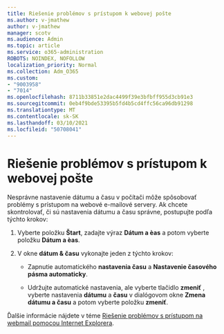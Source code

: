 ```yaml
---
title: Riešenie problémov s prístupom k webovej pošte
ms.author: v-jmathew
author: v-jmathew
manager: scotv
ms.audience: Admin
ms.topic: article
ms.service: o365-administration
ROBOTS: NOINDEX, NOFOLLOW
localization_priority: Normal
ms.collection: Adm_O365
ms.custom:
- "9003958"
- "7014"
ms.openlocfilehash: 8711b33851e2dac4499f39e3bfbff955d3cb91e3
ms.sourcegitcommit: 0eb4f9bde53395b5fd4b5cd4ffc56ca96db91298
ms.translationtype: MT
ms.contentlocale: sk-SK
ms.lasthandoff: 03/10/2021
ms.locfileid: "50708041"
---
```

# <a name="troubleshoot-problems-with-accessing-webmail"></a>Riešenie problémov s prístupom k webovej pošte

Nesprávne nastavenie dátumu a času v počítači môže spôsobovať problémy s prístupom na webové e-mailové servery. Ak chcete skontrolovať, či sú nastavenia dátumu a času správne, postupujte podľa týchto krokov:

1. Vyberte položku **Štart**, zadajte výraz **Dátum a èas** a potom vyberte položku **Dátum a èas**.
2. V okne **dátum & času** vykonajte jeden z týchto krokov:

    - Zapnutie automatického **nastavenia času** a **Nastavenie časového pásma automaticky**.

    - Udržujte automatické nastavenia, ale vyberte tlačidlo **zmeniť** , vyberte nastavenia **dátumu** a **času** v dialógovom okne **Zmena dátumu a času** a potom vyberte položku **zmeniť**.

Ďalšie informácie nájdete v téme [Riešenie problémov s prístupom na webmail pomocou Internet Explorera](https://answers.microsoft.com/windows/forum/all/problem-accessing-email-through-ie/41f871f3-6df3-4bc9-a5bd-7f71651a2888).

